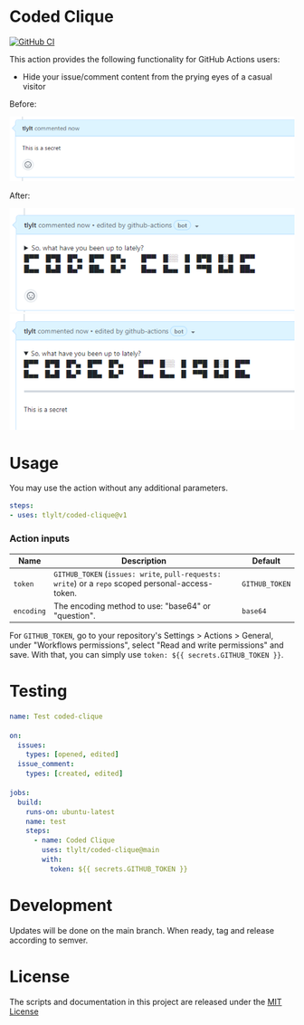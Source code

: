 # Coded Clique

[![GitHub CI](https://github.com/tlylt/coded-clique/actions/workflows/test.yml/badge.svg)](https://github.com/tlylt/coded-clique/actions/workflows/test.yml)

This action provides the following functionality for GitHub Actions users:

- Hide your issue/comment content from the prying eyes of a casual visitor

Before:

![Before](img/before.png)

After:

![After1](img/after1.png)
![After2](img/after2.png)

# Usage

You may use the action without any additional parameters.

```yaml
steps:
- uses: tlylt/coded-clique@v1
```

### Action inputs

| Name       | Description                                                                                        | Default        |
|------------|----------------------------------------------------------------------------------------------------|----------------|
| `token`    | `GITHUB_TOKEN` (`issues: write`, `pull-requests: write`) or a `repo` scoped personal-access-token. | `GITHUB_TOKEN` |
| `encoding` | The encoding method to use: "base64" or "question".                                                | `base64`       |

For  `GITHUB_TOKEN`, go to your repository's Settings > Actions > General, under "Workflows permissions", select "Read and write permissions" and save. With that, you can simply use `token: ${{ secrets.GITHUB_TOKEN }}`.

# Testing

```yaml
name: Test coded-clique

on:
  issues:
    types: [opened, edited]
  issue_comment:
    types: [created, edited]

jobs:
  build:
    runs-on: ubuntu-latest
    name: test
    steps:
      - name: Coded Clique
        uses: tlylt/coded-clique@main
        with:
          token: ${{ secrets.GITHUB_TOKEN }}
```

# Development

Updates will be done on the main branch. When ready, tag and release according to semver.

# License

The scripts and documentation in this project are released under the [MIT License](LICENSE)
